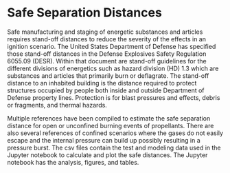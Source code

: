 # Safe Separation Distances
Safe manufacturing and staging of energetic substances and articles requires stand-off distances to reduce the severity of the effects in an ignition scenario. 
The United States Department of Defense has specified those stand-off distances in the Defense Explosives Safety Regulation 6055.09 (DESR). 
Within that document are stand-off guidelines for the different divisions of energetics such as hazard division (HD) 1.3 which are substances and articles that 
primarily burn or deflagrate. The stand-off distance to an inhabited building is the distance required to protect structures occupied by people both inside and 
outside Department of Defense property lines. Protection is for blast pressures and effects, debris or fragments, and thermal hazards.

Multiple references have been compiled to estimate the safe separation distance for open or unconfined burning events of propellants. There are also several references of 
confined scenarios where the gases do not easily escape and the internal pressure can build up possibly resulting in a pressure burst. The csv files contain the test 
and modeling data used in the Jupyter notebook to calculate and plot the safe distances. The Jupyter notebook has the analysis, figures, and tables.
